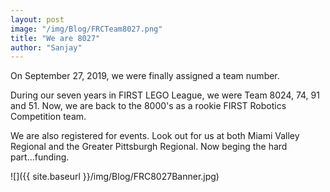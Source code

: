 ```yaml
---
layout: post
image: "/img/Blog/FRCTeam8027.png"
title: "We are 8027"
author: "Sanjay"
---
```


On September 27, 2019, we were finally assigned a team number.  

During our seven years in FIRST LEGO League, we were Team 8024, 74, 91 and 51. Now, we are back to the 8000's as a rookie FIRST Robotics Competition team.

We are also registered for events. Look out for us at both Miami Valley Regional and the Greater Pittsburgh Regional.  Now beging the hard part...funding.

![]({{ site.baseurl }}/img/Blog/FRC8027Banner.jpg)

